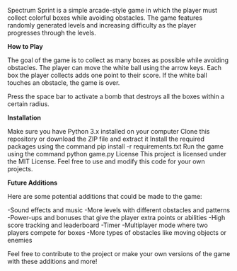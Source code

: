 Spectrum Sprint is a simple arcade-style game in which the player must collect colorful boxes while avoiding obstacles. The game features randomly generated levels and increasing difficulty as the player progresses through the levels.

<b>How to Play</b>

The goal of the game is to collect as many boxes as possible while avoiding obstacles. The player can move the white ball using the arrow keys. Each box the player collects adds one point to their score. If the white ball touches an obstacle, the game is over.

Press the space bar to activate a bomb that destroys all the boxes within a certain radius.

<b>Installation</b>

Make sure you have Python 3.x installed on your computer
Clone this repository or download the ZIP file and extract it
Install the required packages using the command pip install -r requirements.txt
Run the game using the command python game.py
License
This project is licensed under the MIT License. Feel free to use and modify this code for your own projects.

<b>Future Additions</b>

Here are some potential additions that could be made to the game:

-Sound effects and music
-More levels with different obstacles and patterns
-Power-ups and bonuses that give the player extra points or abilities
-High score tracking and leaderboard
-Timer
-Multiplayer mode where two players compete for boxes
-More types of obstacles like moving objects or enemies


Feel free to contribute to the project or make your own versions of the game with these additions and more!
